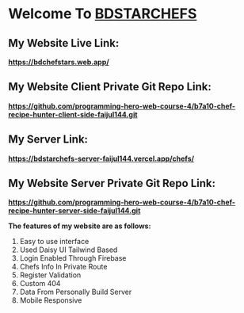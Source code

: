 # Welcome To [BDSTARCHEFS](https://bdchefstars.web.app "BDSTARCHEFS")

## My Website Live Link:

**<https://bdchefstars.web.app/>**

## My Website Client Private Git Repo Link:

**<https://github.com/programming-hero-web-course-4/b7a10-chef-recipe-hunter-client-side-faijul144.git>**

## My Server Link:

**<https://bdstarchefs-server-faijul144.vercel.app/chefs/>**

## My Website Server Private Git Repo Link:

**<https://github.com/programming-hero-web-course-4/b7a10-chef-recipe-hunter-server-side-faijul144.git>**

**The features of my website are as follows:**

1. Easy to use interface
2. Used Daisy UI Tailwind Based
3. Login Enabled Through Firebase
4. Chefs Info In Private Route
5. Register Validation
6. Custom 404
7. Data From Personally Build Server
8. Mobile Responsive
